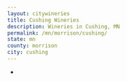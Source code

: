 ```yaml
---
layout: citywineries
title: Cushing Wineries
description: Wineries in Cushing, MN
permalink: /mn/morrison/cushing/
state: mn
county: morrison
city: cushing
---
```

-
